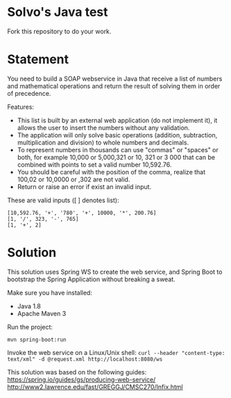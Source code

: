 # Solvo's Java test 

Fork this repository to do your work.

# Statement 

You need to build a SOAP webservice in Java that receive a list of numbers and mathematical operations and return the result of solving them in order of precedence.

Features:

* This list is built by an external web application (do not implement it),  it allows the user to insert the numbers without any validation.
* The application will only solve basic operations (addition, subtraction, multiplication and division) to whole numbers and decimals.
* To represent numbers in thousands can use "commas" or "spaces" or both, for example 10,000 or 5,000,321 or 10, 321 or 3 000 that can be combined with points to set a valid number 10,592.76. 
* You should be careful with the position of the comma, realize that 100,02 or 10,0000 or ,302 are not valid.
* Return or raise an error if exist an invalid input.

These are valid inputs ([ ] denotes list):

    [10,592.76, '+', '780', '+', 10000, '*', 200.76]
    [1, '/', 323, '-', 765]
    [1, '+', 2]

# Solution

This solution uses Spring WS to create the web service, and Spring Boot to bootstrap the Spring Application without breaking a sweat. 

Make sure you have installed:
- Java 1.8
- Apache Maven 3

Run the project:

`mvn spring-boot:run`

Invoke the web service on a Linux/Unix shell:
`curl --header "content-type: text/xml" -d @request.xml http://localhost:8080/ws`


This solution was based on the following guides:
https://spring.io/guides/gs/producing-web-service/
http://www2.lawrence.edu/fast/GREGGJ/CMSC270/Infix.html
